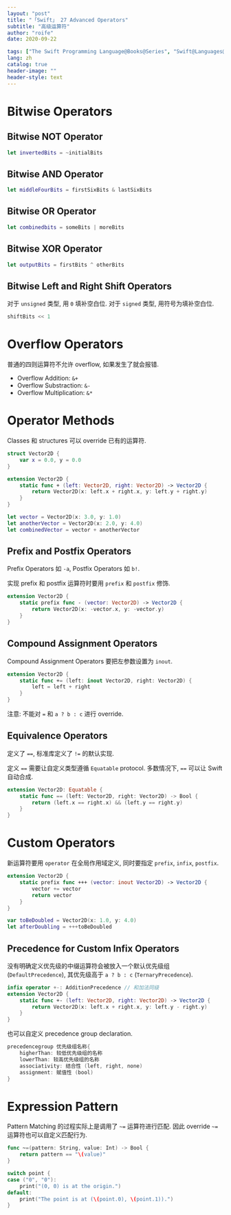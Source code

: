 ```yaml
---
layout: "post"
title: "「Swift」 27 Advanced Operators"
subtitle: "高级运算符"
author: "roife"
date: 2020-09-22

tags: ["The Swift Programming Language@Books@Series", "Swift@Languages@Tags"]
lang: zh
catalog: true
header-image: ""
header-style: text
---
```


# Bitwise Operators

## Bitwise NOT Operator

```swift
let invertedBits = ~initialBits
```

## Bitwise AND Operator

```swift
let middleFourBits = firstSixBits & lastSixBits
```

## Bitwise OR Operator
```swift
let combinedbits = someBits | moreBits
```

## Bitwise XOR Operator

```swift
let outputBits = firstBits ^ otherBits
```

## Bitwise Left and Right Shift Operators

对于 `unsigned` 类型, 用 `0` 填补空白位.
对于 `signed` 类型, 用符号为填补空白位.

```swift
shiftBits << 1
```

# Overflow Operators

普通的四则运算符不允许 overflow, 如果发生了就会报错.

- Overflow Addition: `&+`
- Overflow Substraction: `&-`
- Overflow Multiplication: `&*`

# Operator Methods

Classes 和 structures 可以 override 已有的运算符.

```swift
struct Vector2D {
    var x = 0.0, y = 0.0
}

extension Vector2D {
    static func + (left: Vector2D, right: Vector2D) -> Vector2D {
        return Vector2D(x: left.x + right.x, y: left.y + right.y)
    }
}

let vector = Vector2D(x: 3.0, y: 1.0)
let anotherVector = Vector2D(x: 2.0, y: 4.0)
let combinedVector = vector + anotherVector
```

## Prefix and Postfix Operators

Prefix Operators 如 `-a`, Postfix Operators 如 `b!`.

实现 prefix 和 postfix 运算符时要用 `prefix` 和 `postfix` 修饰.

```swift
extension Vector2D {
    static prefix func - (vector: Vector2D) -> Vector2D {
        return Vector2D(x: -vector.x, y: -vector.y)
    }
}
```

## Compound Assignment Operators

Compound Assignment Operators 要把左参数设置为 `inout`.

```swift
extension Vector2D {
    static func += (left: inout Vector2D, right: Vector2D) {
        left = left + right
    }
}
```

注意: 不能对 `=` 和 `a ? b : c` 进行 override.

## Equivalence Operators

定义了 `==`, 标准库定义了 `!=` 的默认实现.

定义 `==` 需要让自定义类型遵循 `Equatable` protocol. 多数情况下, `==` 可以让 Swift 自动合成.

```swift
extension Vector2D: Equatable {
    static func == (left: Vector2D, right: Vector2D) -> Bool {
        return (left.x == right.x) && (left.y == right.y)
    }
}
```

# Custom Operators

新运算符要用 `operator` 在全局作用域定义, 同时要指定 `prefix`, `infix`, `postfix`.

```swift
extension Vector2D {
    static prefix func +++ (vector: inout Vector2D) -> Vector2D {
        vector += vector
        return vector
    }
}

var toBeDoubled = Vector2D(x: 1.0, y: 4.0)
let afterDoubling = +++toBeDoubled
```

## Precedence for Custom Infix Operators

没有明确定义优先级的中缀运算符会被放入一个默认优先级组 (`DefaultPrecedence`), 其优先级高于 `a ? b : c` (`TernaryPrecedence`).

```swift
infix operator +-: AdditionPrecedence // 和加法同级
extension Vector2D {
    static func +- (left: Vector2D, right: Vector2D) -> Vector2D {
        return Vector2D(x: left.x + right.x, y: left.y - right.y)
    }
}
```

也可以自定义 precedence group declaration.

```swift
precedencegroup 优先级组名称{
    higherThan: 较低优先级组的名称
    lowerThan: 较高优先级组的名称
    associativity: 结合性 (left, right, none)
    assignment: 赋值性 (bool)
}
```

# Expression Pattern

Pattern Matching 的过程实际上是调用了 `~=` 运算符进行匹配. 因此 override `~=` 运算符也可以自定义匹配行为.

```swift
func ~=(pattern: String, value: Int) -> Bool {
    return pattern == "\(value)"
}

switch point {
case ("0", "0"):
    print("(0, 0) is at the origin.")
default:
    print("The point is at (\(point.0), \(point.1)).")
}
```
